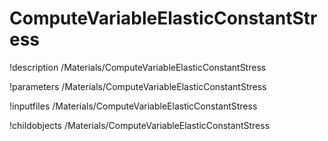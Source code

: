 <!-- MOOSE Documentation Stub: Remove this when content is added. -->

# ComputeVariableElasticConstantStress
!description /Materials/ComputeVariableElasticConstantStress

!parameters /Materials/ComputeVariableElasticConstantStress

!inputfiles /Materials/ComputeVariableElasticConstantStress

!childobjects /Materials/ComputeVariableElasticConstantStress
